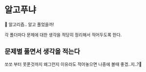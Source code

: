 # 알고푸냐

🤔 알고리즘.. 알고 풀었을까!

각 폴더마다 문제에 대한 생각을 적당히 정리해서 적어두도록 한다.

## 문제별 풀면서 생각을 적는다

쏘쏘 부터 못푼것까지 왜그런지 이유라도 적어놓으면 나중에 볼때 좋겠..지..?👻